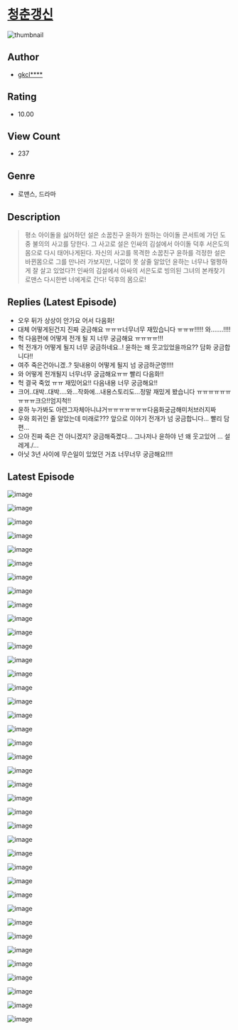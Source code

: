 # [청춘갱신](https://comic.naver.com/challenge/list?titleId=811282)
![thumbnail](https://image-comic.pstatic.net/user_contents_data/challenge_comic/2023/05/25/334413/upload_4122875267342413921_480x623.jpeg)

## Author
- [gkcl****](https://comic.naver.com/artistTitle?id=334413)

## Rating
- 10.00

## View Count
- 237

## Genre
- 로맨스, 드라마

## Description
> 평소 아이돌을 싫어하던 설은 소꿉친구 윤하가 원하는 아이돌 콘서트에 가던 도중 불의의 사고를 당한다. 그 사고로 설은 인싸의 김설에서 아이돌 덕후 서은도의 몸으로 다시 태어나게된다. 자신의 사고를 목격한 소꿉친구 윤하를 걱정한 설은 바뀐몸으로 그를 만나러 가보지만, 나없이 못 살줄 알았던 윤하는 너무나 멀쩡하게 잘 살고 있었다?! 인싸의 김설에서 아싸의 서은도로 빙의된 그녀의 본캐찾기 로맨스 다시한번 너에게로 간다! 덕후의 몸으로!

## Replies (Latest Episode)
- 오우 뒤가 상상이 안가요 어서 다음화!
- 대체 어떻게된건지 진짜 궁금해요 ㅠㅠㅠ너무너무 재밌습니다 ㅠㅠㅠ!!!!! 와.......!!!!
- 헉 다음편에 어떻게 전개 될 지 너무 궁금해요 ㅠㅠㅠㅠ!!!
- 헉 전개가 어떻게 될지 너무 궁금하네요..! 윤하는 왜 웃고있었을까요?? 담화 궁금합니다!!
- 여주 죽은건아니겠..? 뒷내용이 어떻게 될지 넘 궁금하군영!!!!
- 와 어떻게 전개될지 너무너무 궁금해요ㅠㅠ 빨리 다음화!!
- 헉 결국 죽었 ㅠㅠ 재밌어요!! 다음내용 너무 궁금해요!!
- 크어..대박..대박....와...작화에...내용스토리도...정말 재밌게 봤습니다 ㅠㅠㅠㅠㅠㅠㅠㅠㅠ크으!!엄지척!!
- 윤하 누가봐도 아련그자체아니냐거ㅠㅠㅠㅠㅠㅠㅠ다음화궁금해미처브러지짜
- 우와 회귀인 줄 알았는데 미래로??? 앞으로 이야기 전개가 넘 궁금합니다... 빨리 담편...
- 으아 진짜 죽은 건 아니겠지? 궁금해죽곘다... 그나저나 윤하야 넌 왜 웃고있어 ... 설레게./...
- 아닛 3년 사이에 무슨일이 있었던 거죠 너무너무 궁금해요!!!!

## Latest Episode
![image](https://image-comic.pstatic.net/user_contents_data/challenge_comic/2023/05/25/334413/upload_7076623293769671524.jpeg)

![image](https://image-comic.pstatic.net/user_contents_data/challenge_comic/2023/05/25/334413/upload_3775768251975350626.jpeg)

![image](https://image-comic.pstatic.net/user_contents_data/challenge_comic/2023/05/25/334413/upload_3546356254632981605.jpeg)

![image](https://image-comic.pstatic.net/user_contents_data/challenge_comic/2023/05/25/334413/upload_7003718856030171442.jpeg)

![image](https://image-comic.pstatic.net/user_contents_data/challenge_comic/2023/05/25/334413/upload_7003768540178495026.jpeg)

![image](https://image-comic.pstatic.net/user_contents_data/challenge_comic/2023/05/25/334413/upload_7089282873113994342.jpeg)

![image](https://image-comic.pstatic.net/user_contents_data/challenge_comic/2023/05/25/334413/upload_4135492146913501492.jpeg)

![image](https://image-comic.pstatic.net/user_contents_data/challenge_comic/2023/05/25/334413/upload_7377512149753739366.jpeg)

![image](https://image-comic.pstatic.net/user_contents_data/challenge_comic/2023/05/25/334413/upload_3689072828803526961.jpeg)

![image](https://image-comic.pstatic.net/user_contents_data/challenge_comic/2023/05/25/334413/upload_3978984371840760121.jpeg)

![image](https://image-comic.pstatic.net/user_contents_data/challenge_comic/2023/05/25/334413/upload_4121418393028080952.jpeg)

![image](https://image-comic.pstatic.net/user_contents_data/challenge_comic/2023/05/25/334413/upload_3474300858896823601.jpeg)

![image](https://image-comic.pstatic.net/user_contents_data/challenge_comic/2023/05/25/334413/upload_3688784791885406769.jpeg)

![image](https://image-comic.pstatic.net/user_contents_data/challenge_comic/2023/05/25/334413/upload_7293689767695299170.jpeg)

![image](https://image-comic.pstatic.net/user_contents_data/challenge_comic/2023/05/25/334413/upload_3978707289840760162.jpeg)

![image](https://image-comic.pstatic.net/user_contents_data/challenge_comic/2023/05/25/334413/upload_7147882422483694901.jpeg)

![image](https://image-comic.pstatic.net/user_contents_data/challenge_comic/2023/05/25/334413/upload_3907208260645118773.jpeg)

![image](https://image-comic.pstatic.net/user_contents_data/challenge_comic/2023/05/25/334413/upload_7003722373471363938.jpeg)

![image](https://image-comic.pstatic.net/user_contents_data/challenge_comic/2023/05/25/334413/upload_7219330896558776676.jpeg)

![image](https://image-comic.pstatic.net/user_contents_data/challenge_comic/2023/05/25/334413/upload_7234250380269402421.jpeg)

![image](https://image-comic.pstatic.net/user_contents_data/challenge_comic/2023/05/25/334413/upload_3618420427785974886.jpeg)

![image](https://image-comic.pstatic.net/user_contents_data/challenge_comic/2023/05/25/334413/upload_7161957284534642226.jpeg)

![image](https://image-comic.pstatic.net/user_contents_data/challenge_comic/2023/05/25/334413/upload_3976736072455762275.jpeg)

![image](https://image-comic.pstatic.net/user_contents_data/challenge_comic/2023/05/25/334413/upload_7364005950026560611.jpeg)

![image](https://image-comic.pstatic.net/user_contents_data/challenge_comic/2023/05/25/334413/upload_4063992223596032310.jpeg)

![image](https://image-comic.pstatic.net/user_contents_data/challenge_comic/2023/05/25/334413/upload_7234241360066864177.jpeg)

![image](https://image-comic.pstatic.net/user_contents_data/challenge_comic/2023/05/25/334413/upload_3919033692885103152.jpeg)

![image](https://image-comic.pstatic.net/user_contents_data/challenge_comic/2023/05/25/334413/upload_3546920273194476134.jpeg)

![image](https://image-comic.pstatic.net/user_contents_data/challenge_comic/2023/05/25/334413/upload_3546643398932915000.jpeg)

![image](https://image-comic.pstatic.net/user_contents_data/challenge_comic/2023/05/25/334413/upload_3486740905098098531.jpeg)

![image](https://image-comic.pstatic.net/user_contents_data/challenge_comic/2023/05/25/334413/upload_7378412851623900261.jpeg)

![image](https://image-comic.pstatic.net/user_contents_data/challenge_comic/2023/05/25/334413/upload_7148110039442600498.jpeg)

![image](https://image-comic.pstatic.net/user_contents_data/challenge_comic/2023/05/25/334413/upload_3546076059506390071.jpeg)

![image](https://image-comic.pstatic.net/user_contents_data/challenge_comic/2023/05/25/334413/upload_7220731673614573925.jpeg)

![image](https://image-comic.pstatic.net/user_contents_data/challenge_comic/2023/05/25/334413/upload_7292796968512349794.jpeg)

![image](https://image-comic.pstatic.net/user_contents_data/challenge_comic/2023/05/25/334413/upload_7016948385976771639.jpeg)

![image](https://image-comic.pstatic.net/user_contents_data/challenge_comic/2023/05/25/334413/upload_4121748264403940661.jpeg)

![image](https://image-comic.pstatic.net/user_contents_data/challenge_comic/2023/05/25/334413/upload_7234526164434511158.jpeg)

![image](https://image-comic.pstatic.net/user_contents_data/challenge_comic/2023/05/25/334413/upload_7377233057762664752.jpeg)
